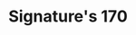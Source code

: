 ---
title: "Signature's 170"
url: /bahria-town-viii-rawalpindi/signatures-170/
shop: supermarket
---